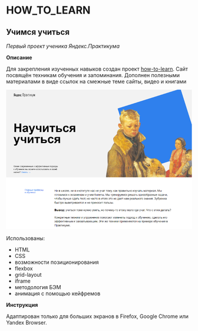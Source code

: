 # HOW_TO_LEARN #
## Учимся учиться ##
*Первый проект ученика Яндекс.Практикума*

**Описание**

Для закрепления изученных навыков создан проект [how-to-learn](https://github.com/masha456/how-to-learn). Сайт посвящён техникам обучения и запоминания. Дополнен полезными материалами в виде ссылок на смежные теме сайты, видео и книгами

![Image alt](./2022-02-08_18-39-11.png)

Использованы:
 * HTML
 * CSS
 * возможности позиционирования
 * flexbox
 * grid-layout
 * iframe
 * методология БЭМ
 * анимация с помощью кейфремов

**Инструкция**

Адаптирован только для больших экранов в Firefox, Google Chrome или Yandex Browser.
